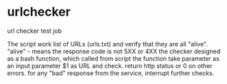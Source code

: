 # urlchecker
url checker
test job

The script work list of URLs (urls.txt) and verify that they are all "alive".
"alive" - means the response code is not 5XX or 4XX
the checker designed as a bash function, which called from script
the function take parameter as an input parameter  $1 as URL and check. return http status or 0 on other errors.
for any "bad" response from the service, interrupt further checks.
